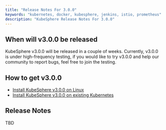 ```yaml
---
title: "Release Notes For 3.0.0"
keywords: "kubernetes, docker, kubesphere, jenkins, istio, prometheus"
description: "KubeSphere Release Notes For 3.0.0"
---
```


## When will v3.0.0 be released

KubeSphere v3.0.0 will be released in a couple of weeks. Currently, v3.0.0 is under high-frequency testing, if you would like to try v3.0.0 and help our community to report bugs, feel free to join the testing.


## How to get v3.0.0

- [Install KubeSphere v3.0.0 on Linux](https://github.com/kubesphere/kubekey)
- [Install KubeSphere v3.0.0 on existing Kubernetes](https://github.com/kubesphere/ks-installer)

## Release Notes

TBD 
